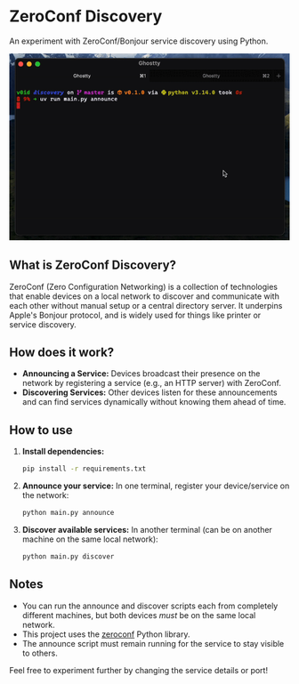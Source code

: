 # ZeroConf Discovery

An experiment with ZeroConf/Bonjour service discovery using Python.

![ZeroConf Discovery Demo](./demo.gif)

## What is ZeroConf Discovery?

ZeroConf (Zero Configuration Networking) is a collection of technologies that enable devices on a local network to discover and communicate with each other without manual setup or a central directory server. It underpins Apple's Bonjour protocol, and is widely used for things like printer or service discovery.

## How does it work?

- **Announcing a Service:** Devices broadcast their presence on the network by registering a service (e.g., an HTTP server) with ZeroConf. 
- **Discovering Services:** Other devices listen for these announcements and can find services dynamically without knowing them ahead of time.

## How to use

1. **Install dependencies:**
   ```bash
   pip install -r requirements.txt
   ```

2. **Announce your service:**
   In one terminal, register your device/service on the network:
   ```bash
   python main.py announce
   ```

3. **Discover available services:**
   In another terminal (can be on another machine on the same local network):
   ```bash
   python main.py discover
   ```

## Notes

- You can run the announce and discover scripts each from completely different machines, but both devices *must* be on the same local network.
- This project uses the [zeroconf](https://pypi.org/project/zeroconf/) Python library.
- The announce script must remain running for the service to stay visible to others.

Feel free to experiment further by changing the service details or port!
